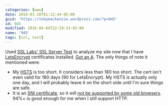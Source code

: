 ```yaml
---
categories: [www]
date: 2016-01-28T01:12:44-05:00
guid: 'https://tobymackenzie.wordpress.com/?p=945'
id: 945
modified: 2016-04-04T22:29:33-05:00
name: '945'
tags: [ssl, test]
---
```


Used [SSL Labs' SSL Server Test](https://www.ssllabs.com/ssltest/) to analyze my site now that I have [LetsEncrypt](https://letsencrypt.org/) certificates installed.  [Got an A](https://www.ssllabs.com/ssltest/analyze.html?d=www.tobymackenzie.com&s=69.163.225.165).  The only things of note it mentioned were:

- My [HSTS](https://scotthelme.co.uk/hsts-the-missing-link-in-tls/) is too short.  It considers less than 180 too short.  The cert isn't even valid for 180 days (90 for LetsEncrypt).  My HSTS is actually only one day, and I will probably leave it on the short side until I'm sure things are safe.
- It is an [SNI certificate](https://en.wikipedia.org/wiki/Server_Name_Indication), so it will [not be supported by some old browsers](http://caniuse.com/#feat=sni).  94%+ is good enough for me when I still support HTTP.

